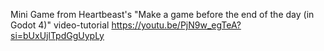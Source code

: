 Mini Game from Heartbeast's "Make a game before the end of the day (in Godot 4)" video-tutorial
https://youtu.be/PjN9w_egTeA?si=bUxUjlTpdGgUypLy
